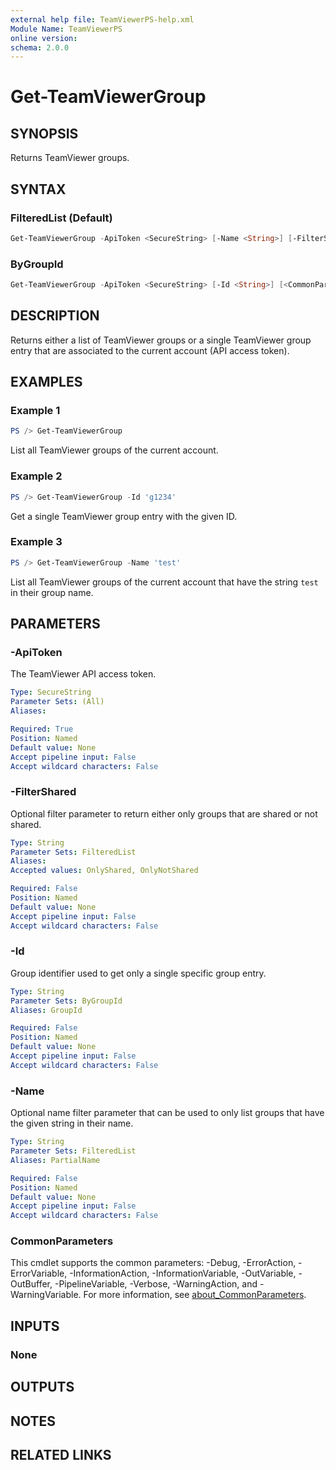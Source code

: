 ```yaml
---
external help file: TeamViewerPS-help.xml
Module Name: TeamViewerPS
online version:
schema: 2.0.0
---
```


# Get-TeamViewerGroup

## SYNOPSIS

Returns TeamViewer groups.

## SYNTAX

### FilteredList (Default)

```powershell
Get-TeamViewerGroup -ApiToken <SecureString> [-Name <String>] [-FilterShared <String>] [<CommonParameters>]
```

### ByGroupId

```powershell
Get-TeamViewerGroup -ApiToken <SecureString> [-Id <String>] [<CommonParameters>]
```

## DESCRIPTION

Returns either a list of TeamViewer groups or a single TeamViewer group entry
that are associated to the current account (API access token).

## EXAMPLES

### Example 1

```powershell
PS /> Get-TeamViewerGroup
```

List all TeamViewer groups of the current account.

### Example 2

```powershell
PS /> Get-TeamViewerGroup -Id 'g1234'
```

Get a single TeamViewer group entry with the given ID.

### Example 3

```powershell
PS /> Get-TeamViewerGroup -Name 'test'
```

List all TeamViewer groups of the current account that have the string `test` in
their group name.

## PARAMETERS

### -ApiToken

The TeamViewer API access token.

```yaml
Type: SecureString
Parameter Sets: (All)
Aliases:

Required: True
Position: Named
Default value: None
Accept pipeline input: False
Accept wildcard characters: False
```

### -FilterShared

Optional filter parameter to return either only groups that are shared or not
shared.

```yaml
Type: String
Parameter Sets: FilteredList
Aliases:
Accepted values: OnlyShared, OnlyNotShared

Required: False
Position: Named
Default value: None
Accept pipeline input: False
Accept wildcard characters: False
```

### -Id

Group identifier used to get only a single specific group entry.

```yaml
Type: String
Parameter Sets: ByGroupId
Aliases: GroupId

Required: False
Position: Named
Default value: None
Accept pipeline input: False
Accept wildcard characters: False
```

### -Name

Optional name filter parameter that can be used to only list groups that have
the given string in their name.

```yaml
Type: String
Parameter Sets: FilteredList
Aliases: PartialName

Required: False
Position: Named
Default value: None
Accept pipeline input: False
Accept wildcard characters: False
```

### CommonParameters

This cmdlet supports the common parameters: -Debug, -ErrorAction, -ErrorVariable, -InformationAction, -InformationVariable, -OutVariable, -OutBuffer, -PipelineVariable, -Verbose, -WarningAction, and -WarningVariable. For more information, see [about_CommonParameters](http://go.microsoft.com/fwlink/?LinkID=113216).

## INPUTS

### None

## OUTPUTS

## NOTES

## RELATED LINKS
